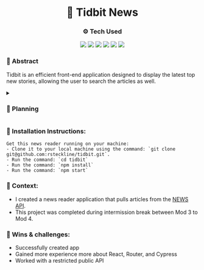 <div align="center">
<h1>📰 Tidbit News</h1>

### ⚙️ Tech Used
  <img src="https://img.shields.io/badge/React-20232A?style=for-the-badge&logo=react&logoColor=61DAFB" />
  <img src="https://img.shields.io/badge/React_Router-CA4245?style=for-the-badge&logo=react-router&logoColor=white"/>
  <img src="https://img.shields.io/badge/CSS3-1572B6?style=for-the-badge&logo=css3&logoColor=white" />
  <img src="https://img.shields.io/badge/HTML5-E34F26?style=for-the-badge&logo=html5&logoColor=white" />
  <img src="https://img.shields.io/badge/Visual%20Studio%20Code-0078d7.svg?style=for-the-badge&logo=visual-studio-code&logoColor=white" />
  <img src="https://img.shields.io/badge/-cypress-%23E5E5E5?style=for-the-badge&logo=cypress&logoColor=058a5e" />

</div>

### 🌅 Abstract
Tidbit is an efficient front-end application designed to display the latest top new stories, allowing the user to search the articles as well. 

<details>
<summary><h3>📑 Planning</h3></summary>
<br>

<details>
<summary> 🚧 Project Board</summary>
<br>
<img width="551" alt="Screenshot 2024-01-28 at 6 57 54 PM" src="https://github.com/rsteckline/tidbit/assets/135551833/9ad21592-2f09-4618-994c-b62a29236c7a">
<br>
[Project Board](https://github.com/users/rsteckline/projects/8)
</details>

<details>
<summary> 🎨 Wireframe</summary>
<br>
<img src="https://github.com/rsteckline/tidbit/assets/135551833/8a1b497b-881e-4c15-ab71-1db7b88f581d">
<br>
[Wireframe](https://www.figma.com/file/l0hvLRhuZjH6Io5vNDnNfw/Tidbit?type=design&node-id=0%3A1&mode=design&t=EZVAwJM35Pmwqfk3-1)
</details>

<details>
<summary> 📱 App Preview</summary>
<br>
<img src="https://i.gyazo.com/de61fabbaaa3016bacf5e8b9cd9cc5a5.gif">
<br>
</details>

</details>

### 🔧 Installation Instructions:
```
Get this news reader running on your machine: 
- Clone it to your local machine using the command: `git clone git@github.com:rsteckline/tidbit.git`.
- Run the command: `cd tidbit`
- Run the command: `npm install`
- Run the command: `npm start`
```

### 📗 Context:

- I created a news reader application that pulls articles from the [NEWS API](https://newsapi.org/).
- This project was completed during intermission break between Mod 3 to Mod 4.

### 🎉 Wins & challenges:
- Successfully created app
- Gained more experience more about React, Router, and Cypress
- Worked with a restricted public API


